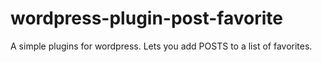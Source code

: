 # wordpress-plugin-post-favorite
A simple plugins for wordpress. Lets you add POSTS to a list of favorites.
